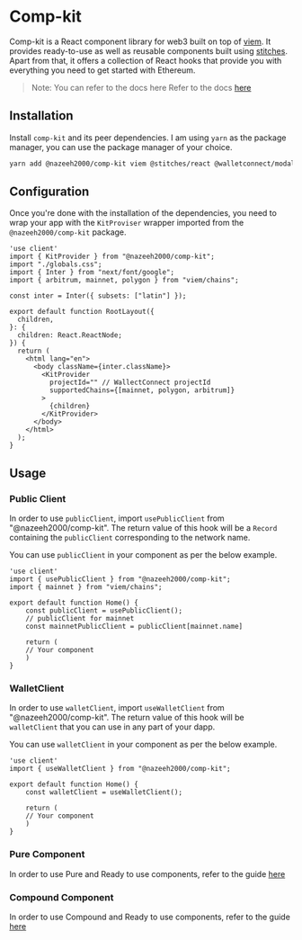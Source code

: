 # Comp-kit

Comp-kit is a React component library for web3 built on top of [viem](https://viem.sh/). It provides ready-to-use as well as reusable components built using [stitches](https://stitches.dev/). Apart from that, it offers a collection of React hooks that provide you with everything you need to get started with Ethereum. 

> Note: You can refer to the docs here Refer to the docs [here](https://nazeehs-org.gitbook.io/comp-kit/)

## Installation
Install `comp-kit` and its peer dependencies. I am using `yarn` as the package manager, you can use the package manager of your choice.

```bash
yarn add @nazeeh2000/comp-kit viem @stitches/react @walletconnect/modal @walletconnect/ethereum-provider 
```

## Configuration

Once you're done with the installation of the dependencies, you need to wrap your app with the `KitProviser` wrapper imported from the `@nazeeh2000/comp-kit` package.
```tsx
'use client'
import { KitProvider } from "@nazeeh2000/comp-kit";
import "./globals.css";
import { Inter } from "next/font/google";
import { arbitrum, mainnet, polygon } from "viem/chains";

const inter = Inter({ subsets: ["latin"] });

export default function RootLayout({
  children,
}: {
  children: React.ReactNode;
}) {
  return (
    <html lang="en">
      <body className={inter.className}>
        <KitProvider
          projectId="" // WallectConnect projectId
          supportedChains={[mainnet, polygon, arbitrum]}
        >
          {children}
        </KitProvider>
      </body>
    </html>
  );
}
```

## Usage
### Public Client
In order to use `publicClient`, import `usePublicClient` from "@nazeeh2000/comp-kit". The return value of this hook will be a `Record` containing the `publicClient` corresponding to the network name.

You can use `publicClient` in your component as per the below example.

```tsx
'use client'
import { usePublicClient } from "@nazeeh2000/comp-kit";
import { mainnet } from "viem/chains";

export default function Home() {
    const publicClient = usePublicClient();
    // publicClient for mainnet
    const mainnetPublicClient = publicClient[mainnet.name]

    return (
    // Your component
    )
}
```
### WalletClient
In order to use `walletClient`, import `useWalletClient` from "@nazeeh2000/comp-kit". The return value of this hook will be `walletClient` that you can use in any part of your dapp.

You can use `walletClient` in your component as per the below example.
```tsx
'use client'
import { useWalletClient } from "@nazeeh2000/comp-kit";

export default function Home() {
    const walletClient = useWalletClient();

    return (
    // Your component
    )
}
```
### Pure Component
In order to use Pure and Ready to use components, refer to the guide [here](./PureComponent.md)

### Compound Component
In order to use Compound and Ready to use components, refer to the guide [here](./CompoundComponent.md)